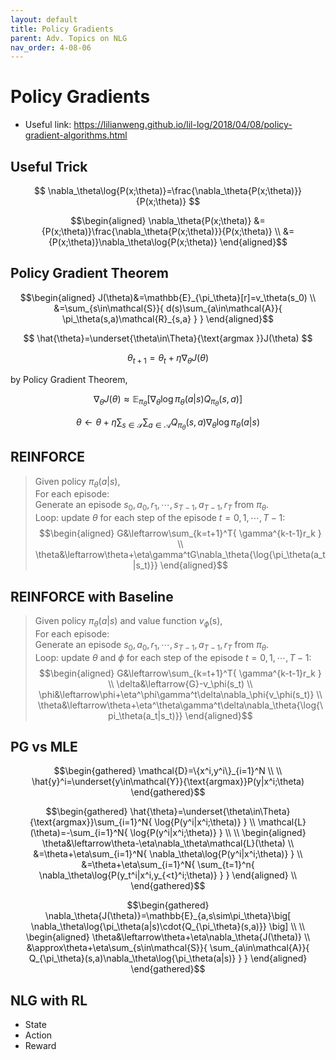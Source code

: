 ```yaml
---
layout: default
title: Policy Gradients
parent: Adv. Topics on NLG
nav_order: 4-08-06
---
```


# Policy Gradients

- Useful link: https://lilianweng.github.io/lil-log/2018/04/08/policy-gradient-algorithms.html

## Useful Trick

$$
\nabla_\theta\log{P(x;\theta)}=\frac{\nabla_\theta{P(x;\theta)}}{P(x;\theta)}
$$

$$\begin{aligned}
\nabla_\theta{P(x;\theta)}
&={P(x;\theta)}\frac{\nabla_\theta{P(x;\theta)}}{P(x;\theta)} \\
&={P(x;\theta)}\nabla_\theta\log{P(x;\theta)}
\end{aligned}$$

## Policy Gradient Theorem

$$\begin{aligned}
J(\theta)&=\mathbb{E}_{\pi_\theta}[r]=v_\theta(s_0) \\
&=\sum_{s\in\mathcal{S}}{
    d(s)\sum_{a\in\mathcal{A}}{
        \pi_\theta(s,a)\mathcal{R}_{s,a}
    }
}
\end{aligned}$$

$$
\hat{\theta}=\underset{\theta\in\Theta}{\text{argmax }}J(\theta)
$$

$$
\theta_{t+1}=\theta_t+\eta\nabla_\theta{J(\theta)}
$$

by Policy Gradient Theorem,

$$
\nabla_\theta{J(\theta)}\approx\mathbb{E}_{\pi_\theta}\big[
    \nabla_\theta{\log{\pi_\theta(a|s)}}Q_{\pi_\theta}(s,a)
\big]
$$

$$
\theta\leftarrow\theta+\eta\sum_{s\in\mathcal{S}}{
    \sum_{a\in\mathcal{A}}{
        Q_{\pi_\theta}(s,a)\nabla_\theta\log{\pi_\theta(a|s)}
    }
}
$$

## REINFORCE

> Given policy $\pi_\theta(a|s)$, <br>
> For each episode: <br>
> Generate an episode $s_0,a_0,r_1,\cdots,s_{T-1},a_{T-1},r_T$ from $\pi_\theta$. <br>
> Loop: update $\theta$ for each step of the episode $t=0,1,\cdots,T-1$:
> $$\begin{aligned}
G&\leftarrow\sum_{k=t+1}^T{
    \gamma^{k-t-1}r_k
} \\
\theta&\leftarrow\theta+\eta\gamma^tG\nabla_\theta{\log{\pi_\theta(a_t|s_t)}}
\end{aligned}$$

## REINFORCE with Baseline

> Given policy $\pi_\theta(a|s)$ and value function $v_\phi$(s), <br>
> For each episode: <br>
> Generate an episode $s_0,a_0,r_1,\cdots,s_{T-1},a_{T-1},r_T$ from $\pi_\theta$. <br>
> Loop: update $\theta$ and $\phi$ for each step of the episode $t=0,1,\cdots,T-1$:
> $$\begin{aligned}
G&\leftarrow\sum_{k=t+1}^T{
    \gamma^{k-t-1}r_k
} \\
\delta&\leftarrow{G}-v_\phi(s_t) \\
\phi&\leftarrow\phi+\eta^\phi\gamma^t\delta\nabla_\phi{v_\phi(s_t)} \\
\theta&\leftarrow\theta+\eta^\theta\gamma^t\delta\nabla_\theta{\log{\pi_\theta(a_t|s_t)}}
\end{aligned}$$

<!--
## Actor Critic

$$
\theta\leftarrow\theta+\eta{Q_{\pi_\theta}(s_t,a_t)}\nabla_\theta{\log{\pi_\theta}(a_t|s_t)}
$$

$$
\theta\leftarrow\theta+\eta\big(
    Q_{\pi_\theta}(s_t,a_t;\psi)-v_{\pi_\theta}(s_t;\phi)
\big)\nabla_\theta{\log{\pi_\theta}(a_t|s_t)}
$$

$$
\theta\leftarrow\theta+\eta\big(
    r_{t+1}+\gamma{v_{\pi_\theta}(s_{t+1};\phi)}-v_{\pi_\theta}(s_t;\phi)
\big)\nabla_\theta{\log{\pi_\theta}(a_t|s_t)}
$$
-->

## PG vs MLE

$$\begin{gathered}
\mathcal{D}=\{x^i,y^i\}_{i=1}^N \\
\\
\hat{y}^i=\underset{y\in\mathcal{Y}}{\text{argmax}}P(y|x^i;\theta)
\end{gathered}$$

$$\begin{gathered}
\hat{\theta}=\underset{\theta\in\Theta}{\text{argmax}}\sum_{i=1}^N{
    \log{P(y^i|x^i;\theta)}
}
\\
\mathcal{L}(\theta)=-\sum_{i=1}^N{
    \log{P(y^i|x^i;\theta)}
} \\
\\
\begin{aligned}
\theta&\leftarrow\theta-\eta\nabla_\theta\mathcal{L}(\theta) \\
&=\theta+\eta\sum_{i=1}^N{
    \nabla_\theta\log{P(y^i|x^i;\theta)}
} \\
&=\theta+\eta\sum_{i=1}^N{
    \sum_{t=1}^n{
        \nabla_\theta\log{P(y_t^i|x^i,y_{<t}^i;\theta)}
    }
}
\end{aligned} \\
\end{gathered}$$

$$\begin{gathered}
\nabla_\theta{J(\theta)}=\mathbb{E}_{a,s\sim\pi_\theta}\big[
    \nabla_\theta\log{\pi_\theta(a|s)\cdot{Q_{\pi_\theta}(s,a)}}
\big] \\
\\
\begin{aligned}
\theta&\leftarrow\theta+\eta\nabla_\theta{J(\theta)} \\
&\approx\theta+\eta\sum_{s\in\mathcal{S}}{
    \sum_{a\in\mathcal{A}}{
        Q_{\pi_\theta}(s,a)\nabla_\theta\log{\pi_\theta(a|s)}
    }
}
\end{aligned}
\end{gathered}$$

## NLG with RL

- State
- Action
- Reward

